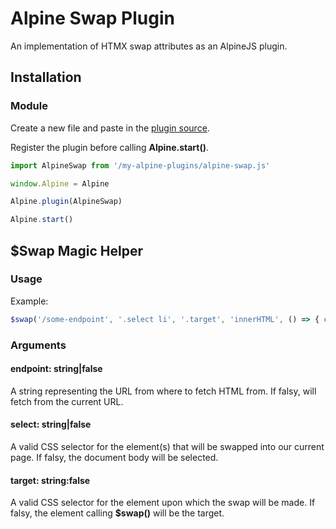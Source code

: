 # Alpine Swap Plugin

An implementation of HTMX swap attributes as an AlpineJS plugin.

## Installation

### Module

Create a new file and paste in the [plugin source](src/index.js). 

Register the plugin before calling **Alpine.start()**.

```javascript
import AlpineSwap from '/my-alpine-plugins/alpine-swap.js'

window.Alpine = Alpine

Alpine.plugin(AlpineSwap)

Alpine.start()
```
## $Swap Magic Helper

### Usage

Example:
```javascript
$swap('/some-endpoint', '.select li', '.target', 'innerHTML', () => { console.log('swap settled') })
```

### Arguments

#### endpoint: string|false
A string representing the URL from where to fetch HTML from. If falsy, will fetch from the current URL.

#### select: string|false
A valid CSS selector for the element(s) that will be swapped into our current page. If falsy, the document body will be selected.

#### target: string:false
A valid CSS selector for the element upon which the swap will be made. If falsy, the element calling **$swap()** will be the target.

#### 